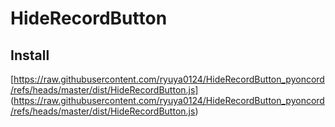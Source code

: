 # HideRecordButton

## Install
[https://raw.githubusercontent.com/ryuya0124/HideRecordButton_pyoncord/refs/heads/master/dist/HideRecordButton.js]
(https://raw.githubusercontent.com/ryuya0124/HideRecordButton_pyoncord/refs/heads/master/dist/HideRecordButton.js)
